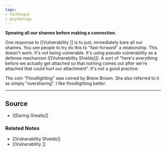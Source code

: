 ```yaml
---
tags:
- technique
- psychology
---
```

**Spewing all our shames before making a connection.**

One response to [[Vulnerability ]]  is to just, immediately bare all our shames. You see people to try do this to "fast-forward" a relationship. This doesn't work. It's not being vulnerable. It's using pseudo vulnerability as a defense mechanism ([[Vulnerability Shields]]). A sort of "here's everything before we actually get attached so that nothing comes out after we're attached that could hurt our attachment". It's not a good practice. 

The coin "Floodlighting" was coined by Brene Brown. She also referred to it as simply "oversharing". I like floodlighting better.

---

## Source
- [[Daring Greatly]]

### Related Notes
- [[Vulnerability Shields]] 
- [[Vulnerability ]]